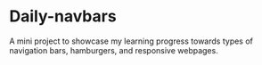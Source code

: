 # Daily-navbars
A mini project to showcase my learning progress towards types of navigation bars, hamburgers, and responsive webpages.
